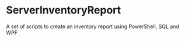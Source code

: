 # ServerInventoryReport
A set of scripts to create an inventory report using PowerShell, SQL and WPF
